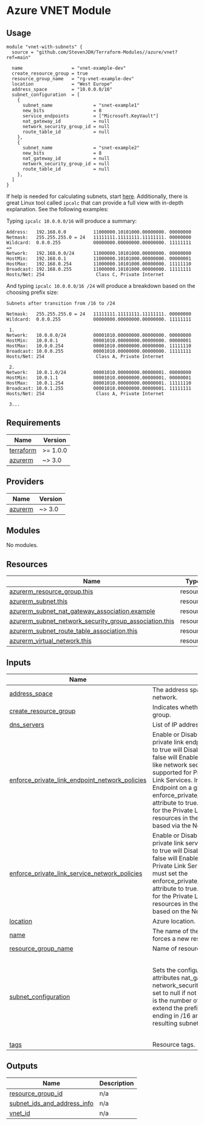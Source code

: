 # Azure VNET Module

## Usage

```hcl
module "vnet-with-subnets" {
  source = "github.com/StevenJDH/Terraform-Modules//azure/vnet?ref=main"

  name                  = "vnet-example-dev"
  create_resource_group = true
  resource_group_name   = "rg-vnet-example-dev"
  location              = "West Europe"
  address_space         = "10.0.0.0/16"
  subnet_configuration  = [
    {
      subnet_name               = "snet-example1"
      new_bits                  = 8
      service_endpoints         = ["Microsoft.KeyVault"]
      nat_gateway_id            = null
      network_security_group_id = null
      route_table_id            = null
    },
    {
      subnet_name               = "snet-example2"
      new_bits                  = 8
      nat_gateway_id            = null
      network_security_group_id = null
      route_table_id            = null
    },
  ]
}
```

If help is needed for calculating subnets, start [here](https://www.site24x7.com/tools/ipv4-subnetcalculator.html). Additionally, there is great Linux tool called `ipcalc` that can provide a full view with in-depth explanation. See the following examples:

Typing `ipcalc 10.0.0.0/16` will produce a summary:

```shell
Address:   192.168.0.0          11000000.10101000.00000000. 00000000
Netmask:   255.255.255.0 = 24   11111111.11111111.11111111. 00000000
Wildcard:  0.0.0.255            00000000.00000000.00000000. 11111111
=>
Network:   192.168.0.0/24       11000000.10101000.00000000. 00000000
HostMin:   192.168.0.1          11000000.10101000.00000000. 00000001
HostMax:   192.168.0.254        11000000.10101000.00000000. 11111110
Broadcast: 192.168.0.255        11000000.10101000.00000000. 11111111
Hosts/Net: 254                   Class C, Private Internet
```

And typing `ipcalc 10.0.0.0/16 /24` will produce a breakdown based on the choosing prefix size:

```shell
Subnets after transition from /16 to /24

Netmask:   255.255.255.0 = 24   11111111.11111111.11111111. 00000000
Wildcard:  0.0.0.255            00000000.00000000.00000000. 11111111

 1.
Network:   10.0.0.0/24          00001010.00000000.00000000. 00000000
HostMin:   10.0.0.1             00001010.00000000.00000000. 00000001
HostMax:   10.0.0.254           00001010.00000000.00000000. 11111110
Broadcast: 10.0.0.255           00001010.00000000.00000000. 11111111
Hosts/Net: 254                   Class A, Private Internet

 2.
Network:   10.0.1.0/24          00001010.00000000.00000001. 00000000
HostMin:   10.0.1.1             00001010.00000000.00000001. 00000001
HostMax:   10.0.1.254           00001010.00000000.00000001. 11111110
Broadcast: 10.0.1.255           00001010.00000000.00000001. 11111111
Hosts/Net: 254                   Class A, Private Internet

 3...
```

<!-- BEGIN_TF_DOCS -->
## Requirements

| Name | Version |
|------|---------|
| <a name="requirement_terraform"></a> [terraform](#requirement\_terraform) | >= 1.0.0 |
| <a name="requirement_azurerm"></a> [azurerm](#requirement\_azurerm) | ~> 3.0 |

## Providers

| Name | Version |
|------|---------|
| <a name="provider_azurerm"></a> [azurerm](#provider\_azurerm) | ~> 3.0 |

## Modules

No modules.

## Resources

| Name | Type |
|------|------|
| [azurerm_resource_group.this](https://registry.terraform.io/providers/hashicorp/azurerm/latest/docs/resources/resource_group) | resource |
| [azurerm_subnet.this](https://registry.terraform.io/providers/hashicorp/azurerm/latest/docs/resources/subnet) | resource |
| [azurerm_subnet_nat_gateway_association.example](https://registry.terraform.io/providers/hashicorp/azurerm/latest/docs/resources/subnet_nat_gateway_association) | resource |
| [azurerm_subnet_network_security_group_association.this](https://registry.terraform.io/providers/hashicorp/azurerm/latest/docs/resources/subnet_network_security_group_association) | resource |
| [azurerm_subnet_route_table_association.this](https://registry.terraform.io/providers/hashicorp/azurerm/latest/docs/resources/subnet_route_table_association) | resource |
| [azurerm_virtual_network.this](https://registry.terraform.io/providers/hashicorp/azurerm/latest/docs/resources/virtual_network) | resource |

## Inputs

| Name | Description | Type | Default | Required |
|------|-------------|------|---------|:--------:|
| <a name="input_address_space"></a> [address\_space](#input\_address\_space) | The address space that is used for the virtual network. | `string` | `"10.0.0.0/16"` | no |
| <a name="input_create_resource_group"></a> [create\_resource\_group](#input\_create\_resource\_group) | Indicates whether or not to create a resource group. | `bool` | `true` | no |
| <a name="input_dns_servers"></a> [dns\_servers](#input\_dns\_servers) | List of IP addresses of DNS servers. | `list(string)` | `[]` | no |
| <a name="input_enforce_private_link_endpoint_network_policies"></a> [enforce\_private\_link\_endpoint\_network\_policies](#input\_enforce\_private\_link\_endpoint\_network\_policies) | Enable or Disable network policies for the private link endpoint on the subnet. Setting this to true will Disable the policy and setting this to false will Enable the policy. Network policies, like network security groups (NSG), are not supported for Private Link Endpoints or Private Link Services. In order to deploy a Private Link Endpoint on a given subnet, you must set the enforce\_private\_link\_endpoint\_network\_policies attribute to true. This setting is only applicable for the Private Link Endpoint, for all other resources in the subnet access is controlled based via the Network Security Group. | `bool` | `false` | no |
| <a name="input_enforce_private_link_service_network_policies"></a> [enforce\_private\_link\_service\_network\_policies](#input\_enforce\_private\_link\_service\_network\_policies) | Enable or Disable network policies for the private link service on the subnet. Setting this to true will Disable the policy and setting this to false will Enable the policy. In order to deploy a Private Link Service on a given subnet, you must set the enforce\_private\_link\_service\_network\_policies attribute to true. This setting is only applicable for the Private Link Service, for all other resources in the subnet access is controlled based on the Network Security Group. | `bool` | `false` | no |
| <a name="input_location"></a> [location](#input\_location) | Azure location. | `string` | n/a | yes |
| <a name="input_name"></a> [name](#input\_name) | The name of the virtual network. Changing this forces a new resource to be created. | `string` | n/a | yes |
| <a name="input_resource_group_name"></a> [resource\_group\_name](#input\_resource\_group\_name) | Name of resource group. | `string` | n/a | yes |
| <a name="input_subnet_configuration"></a> [subnet\_configuration](#input\_subnet\_configuration) | Sets the configuration for the subnet. For attributes nat\_gateway\_id, network\_security\_group\_id and route\_table\_id, set to null if not needed. The new\_bits attribute is the number of additional bits with which to extend the prefix. For example, if given a prefix ending in /16 and a new\_bits value of 88, the resulting subnet address will have length /24. | <pre>list(object({<br>    subnet_name               = string<br>    new_bits                  = number<br>    service_endpoints         = optional(list(string))<br>    nat_gateway_id            = string<br>    network_security_group_id = string<br>    route_table_id            = string<br>  }))</pre> | <pre>[<br>  {<br>    "nat_gateway_id": null,<br>    "network_security_group_id": null,<br>    "new_bits": 8,<br>    "route_table_id": null,<br>    "service_endpoints": null,<br>    "subnet_name": "snet-default"<br>  }<br>]</pre> | no |
| <a name="input_tags"></a> [tags](#input\_tags) | Resource tags. | `map(string)` | `null` | no |

## Outputs

| Name | Description |
|------|-------------|
| <a name="output_resource_group_id"></a> [resource\_group\_id](#output\_resource\_group\_id) | n/a |
| <a name="output_subnet_ids_and_address_info"></a> [subnet\_ids\_and\_address\_info](#output\_subnet\_ids\_and\_address\_info) | n/a |
| <a name="output_vnet_id"></a> [vnet\_id](#output\_vnet\_id) | n/a |
<!-- END_TF_DOCS -->